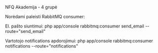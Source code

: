 NFQ Akademija - 4 grupė

Norėdami paleisti RabbitMQ consumer:

El. pašto siuntimui:
php app/console rabbitmq:consumer send_email --route="send_email"

Vartotojo notifications apdorojimui:
php app/console rabbitmq:consumer notifications --route="notifications"